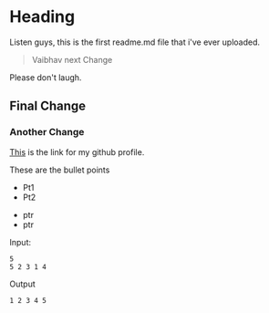 # Heading
Listen guys, this is the first readme.md file that i've ever uploaded.

>Vaibhav 
>next Change


Please don't laugh.


## Final Change

### Another Change

[This](https://github.com/vaibhav2000) is the link for my github profile.

These are the bullet points
- Pt1
- Pt2

* ptr
* ptr

Input: 
```
5
5 2 3 1 4
```
Output 

```
1 2 3 4 5
```


